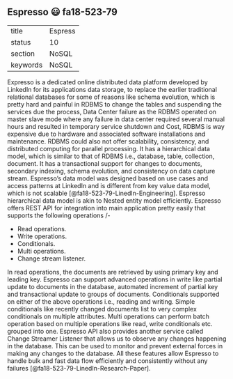 ## Espresso :smiley: fa18-523-79


|          |              |
| -------- | ------------ |
| title    | Espress      | 
| status   | 10           |
| section  | NoSQL        |
| keywords | NoSQL        |



Expresso is a dedicated online distributed data platform developed by LinkedIn for its applications data storage, to replace the earlier traditional relational databases for some of reasons like schema evolution, which is pretty hard and painful in RDBMS to change the tables and suspending the services due the process, Data Center failure as the RDBMS operated on master slave mode where any failure in data center required several manual hours and resulted in temporary service shutdown and Cost, RDBMS is way expensive due to hardware and associated software installations and maintenance. RDBMS could also not offer scalability, consistency, and distributed computing for parallel processing. It has a hierarchical data model, which is similar to that of RDBMS i.e., database, table, collection, document. It has a transactional support for changes to documents, secondary indexing, schema evolution, and consistency on data capture stream. Espresso’s data model was designed based on use cases and access patterns at LinkedIn and is different from key value data model, which is not scalable [@fa18-523-79-LinedIn-Engineering]. Espresso hierarchical data model is akin to Nested entity model efficiently. Espresso offers REST API for integration into main application pretty easily that supports the following operations /-

* Read operations. 
* Write operations. 
* Conditionals. 
* Multi operations. 
* Change stream listener. 

In read operations, the documents are retrieved by using primary key and leading key. Espresso can support advanced operations in write like partial update to documents in the database, automated increment of partial key and transactional update to groups of documents. Conditionals supported on either of the above operations i.e., reading and writing. Simple conditionals like recently changed documents list to very complex conditionals on multiple attributes. Multi operations can perform batch operation based on multiple operations like read, write conditionals etc. grouped into one. Espresso API also provides another service called Change Streamer Listener that allows us to observe any changes happening in the database. This can be used to monitor and prevent external forces in making any changes to the database. All these features allow Espresso to handle bulk and fast data flow efficiently and consistently without any failures [@fa18-523-79-LinedIn-Research-Paper].


